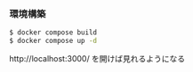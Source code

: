 ### 環境構築
```bash
$ docker compose build
$ docker compose up -d
```
http://localhost:3000/ を開けば見れるようになる
